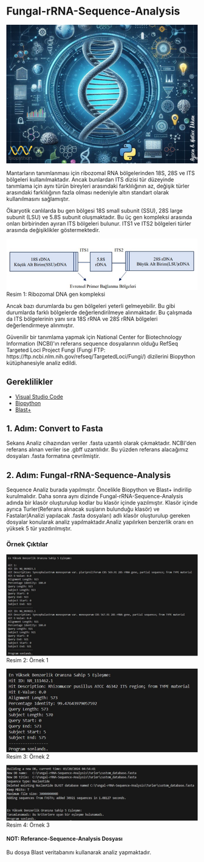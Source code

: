 # Fungal-rRNA-Sequence-Analysis

<img src="Resimler/Fungal-rRNA-Sequence-Analysis.png">
<br>
<p>Mantarların tanımlanması için ribozomal RNA bölgelerinden 18S, 28S ve ITS bölgeleri kullanılmaktadır. Ancak bunlardan ITS dizisi tür düzeyinde tanımlama için aynı türün bireyleri arasındaki farklılığının az, değişik türler arasındaki farklılığının fazla olması nedeniyle altın standart olarak kullanılmasını sağlamıştır.<p>

<p>Ökaryotik canlılarda bu gen bölgesi 18S small subunit (SSU), 28S large subunit (LSU) ve 5.8S subunit oluşmaktadır. Bu üç gen kompleksi arasında onları birbirinden ayıran ITS bölgeleri bulunur. ITS1 ve ITS2 bölgeleri türler arasında değişiklikler göstermektedir.<p>
<img src="Resimler/Ribozomal_DNA_gen_kompleksi.png"> <br>
Resim 1: Ribozomal DNA gen kompleksi <br>

<p>Ancak bazı durumlarda bu gen bölgeleri yeterli gelmeyebilir. Bu gibi durumlarda farklı bölgelerde değerlendirilmeye alınmaktadır. Bu çalışmada da ITS bölgelerinin yanı sıra 18S rRNA ve 28S rRNA bölgeleri değerlendirmeye alınmıştır. <p>

<p>Güvenilir bir tanımlama yapmak için National Center for Biotechnology Information (NCBI)'ın referans sequence dosyalarının olduğu RefSeq Targeted Loci Project Fungi (Fungi FTP: https://ftp.ncbi.nlm.nih.gov/refseq/TargetedLoci/Fungi/) dizilerini Biopython  kütüphanesiyle analiz edildi.<p>

## Gereklilikler
- [Visual Studio Code](https://code.visualstudio.com/download) <br>
- [Biopython](https://github.com/biopython) <br>
- [Blast+](https://blast.ncbi.nlm.nih.gov/doc/blast-news/2023-BLAST-News.html) 

## 1. Adım: Convert to Fasta
<p>Sekans Analiz cihazından veriler .fasta uzantılı olarak çıkmaktadır. NCBI'den referans alınan veriler ise .gbff uzantılıdır. Bu yüzden referans alacağımız dosyaları .fasta formatına çevrilmiştir.<p>

## 2. Adım: Fungal-rRNA-Sequence-Analysis
<p>Sequence Analiz burada yapılmıştır. Öncelikle Biopython ve Blast+ indirilip kurulmalıdır. Daha sonra aynı dizinde Fungal-rRNA-Sequence-Analysis adında bir klasör oluşturulup kodlar bu klasör içinde yazılmıştır. Klasör içinde ayrıca Turler(Referans alınacak suşların bulunduğu klasör) ve Fastalar(Analizi yapılacak .fasta dosyaları) adlı klasör oluşturulup gereken dosyalar konularak analiz yapılmaktadır.Analiz yapılırken benzerlik oranı en yüksek 5 tür yazdırılmıştır.<p>

### Örnek Çıktılar
<img src="Resimler/Ornek1.png"> <br>
Resim 2: Örnek 1
<p> <p>
<img src="Resimler/Ornek2.png"> <br>
Resim 3: Örnek 2
<p> <p>
<img src="Resimler/Ornek3.png"> <br>
Resim 4: Örnek 3

#### NOT: Referance-Sequence-Analysis Dosyası
Bu dosya Blast veritabanını kullanarak analiz yapmaktadır.